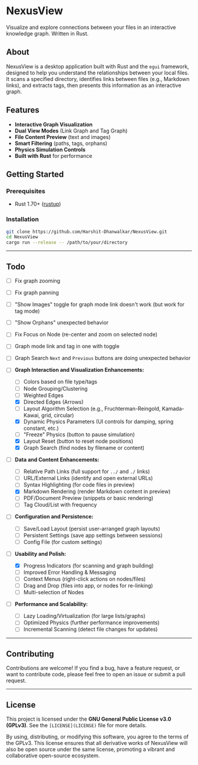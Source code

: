 # NexusView

Visualize and explore connections between your files in an interactive knowledge graph. Written in Rust.

## About

NexusView is a desktop application built with Rust and the `egui` framework, designed to help you understand the relationships between your local files. It scans a specified directory, identifies links between files (e.g., Markdown links), and extracts tags, then presents this information as an interactive graph.

## Features

- **Interactive Graph Visualization**
- **Dual View Modes** (Link Graph and Tag Graph)
- **File Content Preview** (text and images)
- **Smart Filtering** (paths, tags, orphans)
- **Physics Simulation Controls**
- **Built with Rust** for performance

## Getting Started

### Prerequisites

- Rust 1.70+ ([rustup](https://rustup.rs/))

### Installation

```bash
git clone https://github.com/Harshit-Dhanwalkar/NexusView.git
cd NexusView
cargo run --release -- /path/to/your/directory
```

---

## Todo

- [ ] Fix graph zooming
- [ ] Fix graph panning
- [ ] "Show Images" toggle for graph mode link doesn't work (but work for tag mode)
- [ ] "Show Orphans" unexpected behavior
- [ ] Fix Focus on Node (re-center and zoom on selected node)
- [ ] Graph mode link and tag in one with toggle
- [ ] Graph Search `Next` and `Previous` buttons are doing unexpected behavior

- [ ] **Graph Interaction and Visualization Enhancements:**
  - [ ] Colors based on file type/tags
  - [ ] Node Grouping/Clustering
  - [ ] Weighted Edges
  - [x] Directed Edges (Arrows)
  - [ ] Layout Algorithm Selection (e.g., Fruchterman-Reingold, Kamada-Kawai, grid, circular)
  - [x] Dynamic Physics Parameters (UI controls for damping, spring constant, etc.)
  - [ ] "Freeze" Physics (button to pause simulation)
  - [x] Layout Reset (button to reset node positions)
  - [x] Graph Search (find nodes by filename or content)
- [ ] **Data and Content Enhancements:**
  - [ ] Relative Path Links (full support for `../` and `./` links)
  - [ ] URL/External Links (identify and open external URLs)
  - [ ] Syntax Highlighting (for code files in preview)
  - [x] Markdown Rendering (render Markdown content in preview)
  - [ ] PDF/Document Preview (snippets or basic rendering)
  - [ ] Tag Cloud/List with frequency
- [ ] **Configuration and Persistence:**
  - [ ] Save/Load Layout (persist user-arranged graph layouts)
  - [ ] Persistent Settings (save app settings between sessions)
  - [ ] Config File (for custom settings)
- [ ] **Usability and Polish:**
  - [x] Progress Indicators (for scanning and graph building)
  - [ ] Improved Error Handling & Messaging
  - [ ] Context Menus (right-click actions on nodes/files)
  - [ ] Drag and Drop (files into app, or nodes for re-linking)
  - [ ] Multi-selection of Nodes
- [ ] **Performance and Scalability:**
  - [ ] Lazy Loading/Virtualization (for large lists/graphs)
  - [ ] Optimized Physics (further performance improvements)
  - [ ] Incremental Scanning (detect file changes for updates)

---

## Contributing

Contributions are welcome! If you find a bug, have a feature request, or want to contribute code, please feel free to open an issue or submit a pull request.

---

## License

This project is licensed under the **GNU General Public License v3.0 (GPLv3)**. See the `[LICENSE](LICENSE)` file for more details.

By using, distributing, or modifying this software, you agree to the terms of the GPLv3. This license ensures that all derivative works of NexusView will also be open source under the same license, promoting a vibrant and collaborative open-source ecosystem.
